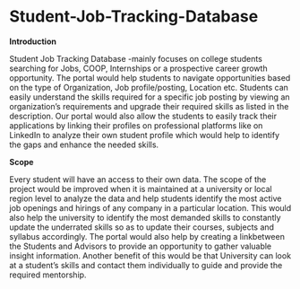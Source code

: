 # Student-Job-Tracking-Database

**Introduction**

Student Job Tracking Database -mainly focuses on college students searching for Jobs, COOP, Internships or a prospective career growth opportunity. The portal would help students to navigate opportunities based on the type of Organization, Job profile/posting, Location etc.  Students can easily understand the skills required for a specific job posting by viewing an organization’s requirements and upgrade their required skills as listed in the description.  Our portal would also allow the students to easily track their applications by linking their profiles on professional platforms like on LinkedIn to analyze their own student profile which would help to identify the gaps and enhance the needed skills.

**Scope**

Every student will have an access to their own data. The scope of the project would be improved when it is maintained at a university or local region level to analyze the data and help students identify the most active job openings and hirings of any company in a particular location. This would also help the university to identify the most demanded skills to constantly update the underrated skills so as to update their courses, subjects and syllabus accordingly. The portal would also help by creating a linkbetween the Students and Advisors to provide an opportunity to gather valuable insight information. Another benefit of this would be that University can look at a student’s skills and contact them individually to guide and provide the required mentorship.
